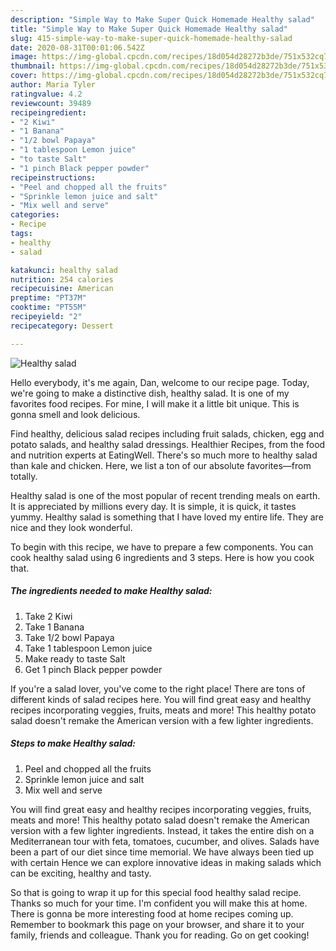 ```yaml
---
description: "Simple Way to Make Super Quick Homemade Healthy salad"
title: "Simple Way to Make Super Quick Homemade Healthy salad"
slug: 415-simple-way-to-make-super-quick-homemade-healthy-salad
date: 2020-08-31T00:01:06.542Z
image: https://img-global.cpcdn.com/recipes/18d054d28272b3de/751x532cq70/healthy-salad-recipe-main-photo.jpg
thumbnail: https://img-global.cpcdn.com/recipes/18d054d28272b3de/751x532cq70/healthy-salad-recipe-main-photo.jpg
cover: https://img-global.cpcdn.com/recipes/18d054d28272b3de/751x532cq70/healthy-salad-recipe-main-photo.jpg
author: Maria Tyler
ratingvalue: 4.2
reviewcount: 39489
recipeingredient:
- "2 Kiwi"
- "1 Banana"
- "1/2 bowl Papaya"
- "1 tablespoon Lemon juice"
- "to taste Salt"
- "1 pinch Black pepper powder"
recipeinstructions:
- "Peel and chopped all the fruits"
- "Sprinkle lemon juice and salt"
- "Mix well and serve"
categories:
- Recipe
tags:
- healthy
- salad

katakunci: healthy salad 
nutrition: 254 calories
recipecuisine: American
preptime: "PT37M"
cooktime: "PT55M"
recipeyield: "2"
recipecategory: Dessert

---
```



![Healthy salad](https://img-global.cpcdn.com/recipes/18d054d28272b3de/751x532cq70/healthy-salad-recipe-main-photo.jpg)

Hello everybody, it's me again, Dan, welcome to our recipe page. Today, we're going to make a distinctive dish, healthy salad. It is one of my favorites food recipes. For mine, I will make it a little bit unique. This is gonna smell and look delicious.

Find healthy, delicious salad recipes including fruit salads, chicken, egg and potato salads, and healthy salad dressings. Healthier Recipes, from the food and nutrition experts at EatingWell. There&#39;s so much more to healthy salad than kale and chicken. Here, we list a ton of our absolute favorites—from totally.

Healthy salad is one of the most popular of recent trending meals on earth. It is appreciated by millions every day. It is simple, it is quick, it tastes yummy. Healthy salad is something that I have loved my entire life. They are nice and they look wonderful.


To begin with this recipe, we have to prepare a few components. You can cook healthy salad using 6 ingredients and 3 steps. Here is how you cook that.

<!--inarticleads1-->

##### The ingredients needed to make Healthy salad:

1. Take 2 Kiwi
1. Take 1 Banana
1. Take 1/2 bowl Papaya
1. Take 1 tablespoon Lemon juice
1. Make ready to taste Salt
1. Get 1 pinch Black pepper powder


If you&#39;re a salad lover, you&#39;ve come to the right place! There are tons of different kinds of salad recipes here. You will find great easy and healthy recipes incorporating veggies, fruits, meats and more! This healthy potato salad doesn&#39;t remake the American version with a few lighter ingredients. 

<!--inarticleads2-->

##### Steps to make Healthy salad:

1. Peel and chopped all the fruits
1. Sprinkle lemon juice and salt
1. Mix well and serve


You will find great easy and healthy recipes incorporating veggies, fruits, meats and more! This healthy potato salad doesn&#39;t remake the American version with a few lighter ingredients. Instead, it takes the entire dish on a Mediterranean tour with feta, tomatoes, cucumber, and olives. Salads have been a part of our diet since time memorial. We have always been tied up with certain Hence we can explore innovative ideas in making salads which can be exciting, healthy and tasty. 

So that is going to wrap it up for this special food healthy salad recipe. Thanks so much for your time. I'm confident you will make this at home. There is gonna be more interesting food at home recipes coming up. Remember to bookmark this page on your browser, and share it to your family, friends and colleague. Thank you for reading. Go on get cooking!
